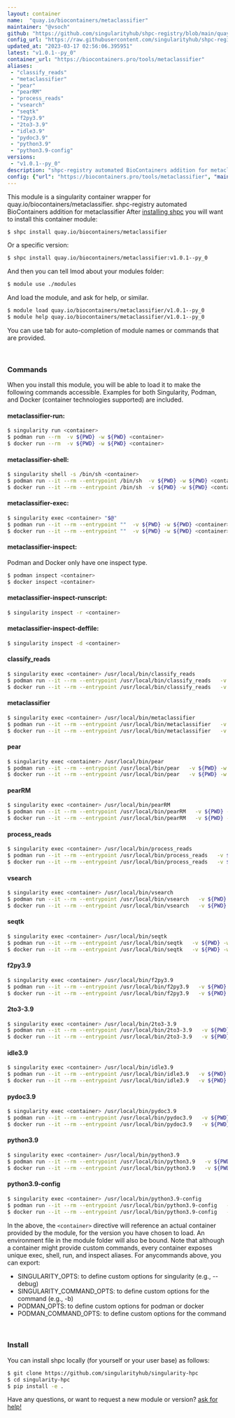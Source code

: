 ```yaml
---
layout: container
name:  "quay.io/biocontainers/metaclassifier"
maintainer: "@vsoch"
github: "https://github.com/singularityhub/shpc-registry/blob/main/quay.io/biocontainers/metaclassifier/container.yaml"
config_url: "https://raw.githubusercontent.com/singularityhub/shpc-registry/main/quay.io/biocontainers/metaclassifier/container.yaml"
updated_at: "2023-03-17 02:56:06.395951"
latest: "v1.0.1--py_0"
container_url: "https://biocontainers.pro/tools/metaclassifier"
aliases:
 - "classify_reads"
 - "metaclassifier"
 - "pear"
 - "pearRM"
 - "process_reads"
 - "vsearch"
 - "seqtk"
 - "f2py3.9"
 - "2to3-3.9"
 - "idle3.9"
 - "pydoc3.9"
 - "python3.9"
 - "python3.9-config"
versions:
 - "v1.0.1--py_0"
description: "shpc-registry automated BioContainers addition for metaclassifier"
config: {"url": "https://biocontainers.pro/tools/metaclassifier", "maintainer": "@vsoch", "description": "shpc-registry automated BioContainers addition for metaclassifier", "latest": {"v1.0.1--py_0": "sha256:32537c537035382d6d7f774300e84f362a01c44ab77acbc98827355cc1a82a99"}, "tags": {"v1.0.1--py_0": "sha256:32537c537035382d6d7f774300e84f362a01c44ab77acbc98827355cc1a82a99"}, "docker": "quay.io/biocontainers/metaclassifier", "aliases": {"classify_reads": "/usr/local/bin/classify_reads", "metaclassifier": "/usr/local/bin/metaclassifier", "pear": "/usr/local/bin/pear", "pearRM": "/usr/local/bin/pearRM", "process_reads": "/usr/local/bin/process_reads", "vsearch": "/usr/local/bin/vsearch", "seqtk": "/usr/local/bin/seqtk", "f2py3.9": "/usr/local/bin/f2py3.9", "2to3-3.9": "/usr/local/bin/2to3-3.9", "idle3.9": "/usr/local/bin/idle3.9", "pydoc3.9": "/usr/local/bin/pydoc3.9", "python3.9": "/usr/local/bin/python3.9", "python3.9-config": "/usr/local/bin/python3.9-config"}}
---
```


This module is a singularity container wrapper for quay.io/biocontainers/metaclassifier.
shpc-registry automated BioContainers addition for metaclassifier
After [installing shpc](#install) you will want to install this container module:


```bash
$ shpc install quay.io/biocontainers/metaclassifier
```

Or a specific version:

```bash
$ shpc install quay.io/biocontainers/metaclassifier:v1.0.1--py_0
```

And then you can tell lmod about your modules folder:

```bash
$ module use ./modules
```

And load the module, and ask for help, or similar.

```bash
$ module load quay.io/biocontainers/metaclassifier/v1.0.1--py_0
$ module help quay.io/biocontainers/metaclassifier/v1.0.1--py_0
```

You can use tab for auto-completion of module names or commands that are provided.

<br>

### Commands

When you install this module, you will be able to load it to make the following commands accessible.
Examples for both Singularity, Podman, and Docker (container technologies supported) are included.

#### metaclassifier-run:

```bash
$ singularity run <container>
$ podman run --rm  -v ${PWD} -w ${PWD} <container>
$ docker run --rm  -v ${PWD} -w ${PWD} <container>
```

#### metaclassifier-shell:

```bash
$ singularity shell -s /bin/sh <container>
$ podman run --it --rm --entrypoint /bin/sh  -v ${PWD} -w ${PWD} <container>
$ docker run --it --rm --entrypoint /bin/sh  -v ${PWD} -w ${PWD} <container>
```

#### metaclassifier-exec:

```bash
$ singularity exec <container> "$@"
$ podman run --it --rm --entrypoint ""  -v ${PWD} -w ${PWD} <container> "$@"
$ docker run --it --rm --entrypoint ""  -v ${PWD} -w ${PWD} <container> "$@"
```

#### metaclassifier-inspect:

Podman and Docker only have one inspect type.

```bash
$ podman inspect <container>
$ docker inspect <container>
```

#### metaclassifier-inspect-runscript:

```bash
$ singularity inspect -r <container>
```

#### metaclassifier-inspect-deffile:

```bash
$ singularity inspect -d <container>
```


#### classify_reads

```bash
$ singularity exec <container> /usr/local/bin/classify_reads
$ podman run --it --rm --entrypoint /usr/local/bin/classify_reads   -v ${PWD} -w ${PWD} <container> -c " $@"
$ docker run --it --rm --entrypoint /usr/local/bin/classify_reads   -v ${PWD} -w ${PWD} <container> -c " $@"
```


#### metaclassifier

```bash
$ singularity exec <container> /usr/local/bin/metaclassifier
$ podman run --it --rm --entrypoint /usr/local/bin/metaclassifier   -v ${PWD} -w ${PWD} <container> -c " $@"
$ docker run --it --rm --entrypoint /usr/local/bin/metaclassifier   -v ${PWD} -w ${PWD} <container> -c " $@"
```


#### pear

```bash
$ singularity exec <container> /usr/local/bin/pear
$ podman run --it --rm --entrypoint /usr/local/bin/pear   -v ${PWD} -w ${PWD} <container> -c " $@"
$ docker run --it --rm --entrypoint /usr/local/bin/pear   -v ${PWD} -w ${PWD} <container> -c " $@"
```


#### pearRM

```bash
$ singularity exec <container> /usr/local/bin/pearRM
$ podman run --it --rm --entrypoint /usr/local/bin/pearRM   -v ${PWD} -w ${PWD} <container> -c " $@"
$ docker run --it --rm --entrypoint /usr/local/bin/pearRM   -v ${PWD} -w ${PWD} <container> -c " $@"
```


#### process_reads

```bash
$ singularity exec <container> /usr/local/bin/process_reads
$ podman run --it --rm --entrypoint /usr/local/bin/process_reads   -v ${PWD} -w ${PWD} <container> -c " $@"
$ docker run --it --rm --entrypoint /usr/local/bin/process_reads   -v ${PWD} -w ${PWD} <container> -c " $@"
```


#### vsearch

```bash
$ singularity exec <container> /usr/local/bin/vsearch
$ podman run --it --rm --entrypoint /usr/local/bin/vsearch   -v ${PWD} -w ${PWD} <container> -c " $@"
$ docker run --it --rm --entrypoint /usr/local/bin/vsearch   -v ${PWD} -w ${PWD} <container> -c " $@"
```


#### seqtk

```bash
$ singularity exec <container> /usr/local/bin/seqtk
$ podman run --it --rm --entrypoint /usr/local/bin/seqtk   -v ${PWD} -w ${PWD} <container> -c " $@"
$ docker run --it --rm --entrypoint /usr/local/bin/seqtk   -v ${PWD} -w ${PWD} <container> -c " $@"
```


#### f2py3.9

```bash
$ singularity exec <container> /usr/local/bin/f2py3.9
$ podman run --it --rm --entrypoint /usr/local/bin/f2py3.9   -v ${PWD} -w ${PWD} <container> -c " $@"
$ docker run --it --rm --entrypoint /usr/local/bin/f2py3.9   -v ${PWD} -w ${PWD} <container> -c " $@"
```


#### 2to3-3.9

```bash
$ singularity exec <container> /usr/local/bin/2to3-3.9
$ podman run --it --rm --entrypoint /usr/local/bin/2to3-3.9   -v ${PWD} -w ${PWD} <container> -c " $@"
$ docker run --it --rm --entrypoint /usr/local/bin/2to3-3.9   -v ${PWD} -w ${PWD} <container> -c " $@"
```


#### idle3.9

```bash
$ singularity exec <container> /usr/local/bin/idle3.9
$ podman run --it --rm --entrypoint /usr/local/bin/idle3.9   -v ${PWD} -w ${PWD} <container> -c " $@"
$ docker run --it --rm --entrypoint /usr/local/bin/idle3.9   -v ${PWD} -w ${PWD} <container> -c " $@"
```


#### pydoc3.9

```bash
$ singularity exec <container> /usr/local/bin/pydoc3.9
$ podman run --it --rm --entrypoint /usr/local/bin/pydoc3.9   -v ${PWD} -w ${PWD} <container> -c " $@"
$ docker run --it --rm --entrypoint /usr/local/bin/pydoc3.9   -v ${PWD} -w ${PWD} <container> -c " $@"
```


#### python3.9

```bash
$ singularity exec <container> /usr/local/bin/python3.9
$ podman run --it --rm --entrypoint /usr/local/bin/python3.9   -v ${PWD} -w ${PWD} <container> -c " $@"
$ docker run --it --rm --entrypoint /usr/local/bin/python3.9   -v ${PWD} -w ${PWD} <container> -c " $@"
```


#### python3.9-config

```bash
$ singularity exec <container> /usr/local/bin/python3.9-config
$ podman run --it --rm --entrypoint /usr/local/bin/python3.9-config   -v ${PWD} -w ${PWD} <container> -c " $@"
$ docker run --it --rm --entrypoint /usr/local/bin/python3.9-config   -v ${PWD} -w ${PWD} <container> -c " $@"
```



In the above, the `<container>` directive will reference an actual container provided
by the module, for the version you have chosen to load. An environment file in the
module folder will also be bound. Note that although a container
might provide custom commands, every container exposes unique exec, shell, run, and
inspect aliases. For anycommands above, you can export:

 - SINGULARITY_OPTS: to define custom options for singularity (e.g., --debug)
 - SINGULARITY_COMMAND_OPTS: to define custom options for the command (e.g., -b)
 - PODMAN_OPTS: to define custom options for podman or docker
 - PODMAN_COMMAND_OPTS: to define custom options for the command

<br>

### Install

You can install shpc locally (for yourself or your user base) as follows:

```bash
$ git clone https://github.com/singularityhub/singularity-hpc
$ cd singularity-hpc
$ pip install -e .
```

Have any questions, or want to request a new module or version? [ask for help!](https://github.com/singularityhub/singularity-hpc/issues)